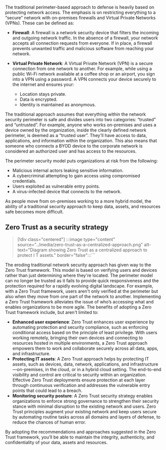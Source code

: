 The traditional perimeter-based approach to defense is heavily based on protecting network access. The emphasis is on restricting everything to a “secure” network with on-premises firewalls and Virtual Private Networks (VPNs). These can be defined as:

- **Firewall**: A firewall is a network security device that filters the incoming and outgoing network traffic. In the absence of a firewall, your network accepts all connection requests from everyone. If in place, a firewall prevents unwanted traffic and malicious software from reaching your network.
- **Virtual Private Network**: A Virtual Private Network (VPN) is a secure connection from one network to another. For example, while using a public Wi-Fi network available at a coffee shop or an airport, you sign into a VPN using a password. A VPN connects your device securely to the internet and ensures your:

  - Location stays private.
  - Data is encrypted.
  - Identity is maintained as anonymous.

The traditional approach assumes that everything within the network security perimeter is safe and divides users into two categories: “trusted” and “untrusted”. For example, anyone who works on-premises and uses a device owned by the organization, inside the clearly defined network perimeter, is deemed as a “trusted user”. They'll have access to data, applications, and information within the organization. This also means that someone who connects a BYOD device to the corporate network is considered an authorized user and has access to the resources.

The perimeter security model puts organizations at risk from the following:

- Malicious internal actors leaking sensitive information.
- A cybercriminal attempting to gain access using compromised credentials.
- Users exploited as vulnerable entry points.
- A virus-infected device that connects to the network.

As people move from on-premises working to a more hybrid model, the ability of a traditional security approach to keep data, assets, and resources safe becomes more difficult.

## Zero Trust as a security strategy

> [!div class="centered"]
> :::image type="content" source="../media/zero-trust-as-a-centralized-approach.png" alt-text="Diagram showing Zero Trust as a centralized approach to protect I T assets." border="false":::```

The eroding traditional network security approach has given way to the Zero Trust framework. This model is based on verifying users and devices rather than just determining where they're located. The perimeter model can no longer be trusted as it fails to provide quick responsiveness and the protection required for a rapidly evolving digital landscape. For example, with a Zero Trust framework, users aren't only verified at the perimeter but also when they move from one part of the network to another. Implementing a Zero Trust framework alleviates the issue of who’s accessing what and enables organizations to be more agile. The benefits of adopting a Zero Trust framework include, but aren't limited to:

- **Enhanced user experience**: Zero Trust enhances user experience by automating protection and security compliance, such as enforcing conditional access based on the principle of least privilege. With users working remotely, bringing their own devices and connecting to resources hosted in multiple environments, a Zero Trust approach empowers them to work and collaborate securely across all data, apps, and infrastructure.
- **Protecting IT assets**: A Zero Trust approach helps by protecting IT assets, such as devices, data, network, applications, and infrastructure—on-premises, in the cloud, or in a hybrid cloud setting. The end-to-end visibility and control are critical to security within an organization. Effective Zero Trust deployments ensure protection at each layer through continuous verification and addresses the vulnerable entry points that could lead to a breach.
- **Monitoring security posture**: A Zero Trust security strategy enables organizations to enforce strong governance to strengthen their security stance with minimal disruption to the existing network and users. Zero Trust principles augment your existing network and keep users secure by automating routine tasks across all domains and layers of defense, to reduce the chances of human error.

By adopting the recommendations and approaches suggested in the Zero Trust framework, you’ll be able to maintain the integrity, authenticity, and confidentiality of your data, assets and resources.
